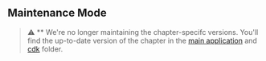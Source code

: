 ## Maintenance Mode

> :warning: ** We're no longer maintaining the chapter-specifc versions. You'll find the up-to-date version of the chapter in the [main application](../../../application) and [cdk](../../../cdk) folder.
